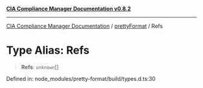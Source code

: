 [**CIA Compliance Manager Documentation v0.8.2**](../../../README.md)

***

[CIA Compliance Manager Documentation](../../../globals.md) / [prettyFormat](../README.md) / Refs

# Type Alias: Refs

> **Refs**: `unknown`[]

Defined in: node\_modules/pretty-format/build/types.d.ts:30
